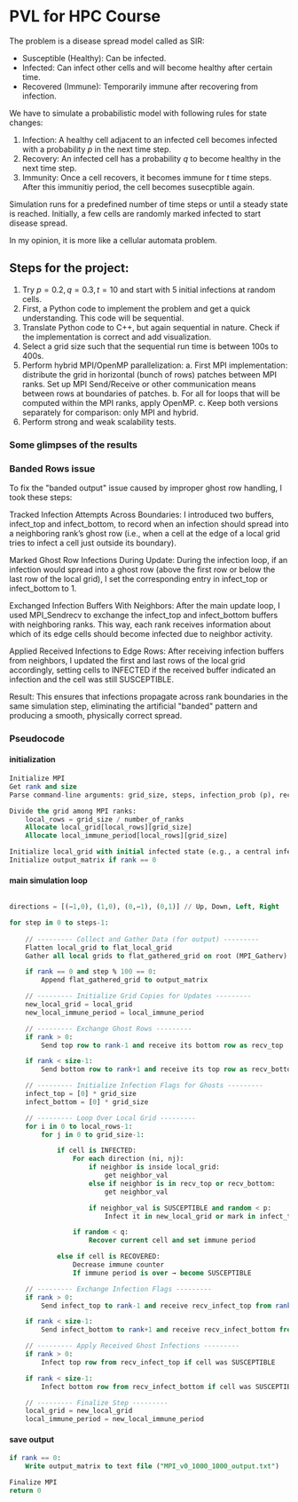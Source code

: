 # PVL for HPC Course

The problem is a disease spread model called as SIR:
- Susceptible (Healthy): Can be infected.
- Infected: Can infect other cells and will become healthy after certain time.
- Recovered (Immune): Temporarily immune after recovering from infection.

We have to simulate a probabilistic model with following rules for state changes: 

1. Infection: A healthy cell adjacent to an infected cell becomes infected with a probability $p$ in the next time step.
2. Recovery: An infected cell has a probability $q$ to become healthy in the next time step.
3. Immunity: Once a cell recovers, it becomes immune for $t$ time steps. After this immunitiy period, the cell becomes susecptible again. 

Simulation runs for a predefined number of time steps or until a steady state is reached. Initially, a few cells are randomly marked infected to start disease spread. 

In my opinion, it is more like a cellular automata problem. 

## Steps for the project: 

1. Try $p = 0.2, q = 0.3, t = 10$ and start with 5 initial infections at random cells. 
2. First, a Python code to implement the problem and get a quick understanding. This code will be sequential. 
3. Translate Python code to C++, but again sequential in nature. Check if the implementation is correct and add visualization. 
4. Select a grid size such that the sequential run time is between 100s to 400s. 
5. Perform hybrid MPI/OpenMP parallelization:
    a. First MPI implementation: distribute the grid in horizontal (bunch of rows) patches between MPI ranks. Set up MPI Send/Receive or other communication means between rows at boundaries of patches. 
    b. For all for loops that will be computed within the MPI ranks, apply OpenMP. 
    c. Keep both versions separately for comparison: only MPI and hybrid.
6. Perform strong and weak scalability tests. 

### Some glimpses of the results

### Banded Rows issue

To fix the "banded output" issue caused by improper ghost row handling, I took these steps:

Tracked Infection Attempts Across Boundaries:
I introduced two buffers, infect_top and infect_bottom, to record when an infection should spread into a neighboring rank’s ghost row (i.e., when a cell at the edge of a local grid tries to infect a cell just outside its boundary).

Marked Ghost Row Infections During Update:
During the infection loop, if an infection would spread into a ghost row (above the first row or below the last row of the local grid), I set the corresponding entry in infect_top or infect_bottom to 1.

Exchanged Infection Buffers With Neighbors:
After the main update loop, I used MPI_Sendrecv to exchange the infect_top and infect_bottom buffers with neighboring ranks. This way, each rank receives information about which of its edge cells should become infected due to neighbor activity.

Applied Received Infections to Edge Rows:
After receiving infection buffers from neighbors, I updated the first and last rows of the local grid accordingly, setting cells to INFECTED if the received buffer indicated an infection and the cell was still SUSCEPTIBLE.

Result:
This ensures that infections propagate across rank boundaries in the same simulation step, eliminating the artificial "banded" pattern and producing a smooth, physically correct spread.

### Pseudocode

#### initialization

```sql
Initialize MPI
Get rank and size
Parse command-line arguments: grid_size, steps, infection_prob (p), recovery_prob (q), immunity_duration (t)

Divide the grid among MPI ranks:
    local_rows = grid_size / number_of_ranks
    Allocate local_grid[local_rows][grid_size]
    Allocate local_immune_period[local_rows][grid_size]

Initialize local_grid with initial infected state (e.g., a central infection)
Initialize output_matrix if rank == 0
```

#### main simulation loop
``` sql

directions = [(−1,0), (1,0), (0,−1), (0,1)] // Up, Down, Left, Right

for step in 0 to steps-1:
    
    // --------- Collect and Gather Data (for output) ---------
    Flatten local_grid to flat_local_grid
    Gather all local grids to flat_gathered_grid on root (MPI_Gatherv)

    if rank == 0 and step % 100 == 0:
        Append flat_gathered_grid to output_matrix

    // --------- Initialize Grid Copies for Updates ---------
    new_local_grid = local_grid
    new_local_immune_period = local_immune_period

    // --------- Exchange Ghost Rows ---------
    if rank > 0:
        Send top row to rank-1 and receive its bottom row as recv_top

    if rank < size-1:
        Send bottom row to rank+1 and receive its top row as recv_bottom

    // --------- Initialize Infection Flags for Ghosts ---------
    infect_top = [0] * grid_size
    infect_bottom = [0] * grid_size

    // --------- Loop Over Local Grid ---------
    for i in 0 to local_rows-1:
        for j in 0 to grid_size-1:

            if cell is INFECTED:
                For each direction (ni, nj):
                    if neighbor is inside local_grid:
                        get neighbor_val
                    else if neighbor is in recv_top or recv_bottom:
                        get neighbor_val

                    if neighbor_val is SUSCEPTIBLE and random < p:
                        Infect it in new_local_grid or mark in infect_top / infect_bottom

                if random < q:
                    Recover current cell and set immune period

            else if cell is RECOVERED:
                Decrease immune counter
                If immune period is over → become SUSCEPTIBLE

    // --------- Exchange Infection Flags ---------
    if rank > 0:
        Send infect_top to rank-1 and receive recv_infect_top from rank-1

    if rank < size-1:
        Send infect_bottom to rank+1 and receive recv_infect_bottom from rank+1

    // --------- Apply Received Ghost Infections ---------
    if rank > 0:
        Infect top row from recv_infect_top if cell was SUSCEPTIBLE

    if rank < size-1:
        Infect bottom row from recv_infect_bottom if cell was SUSCEPTIBLE

    // --------- Finalize Step ---------
    local_grid = new_local_grid
    local_immune_period = new_local_immune_period
```

#### save output

```sql
if rank == 0:
    Write output_matrix to text file ("MPI_v0_1000_1000_output.txt")

Finalize MPI
return 0
```